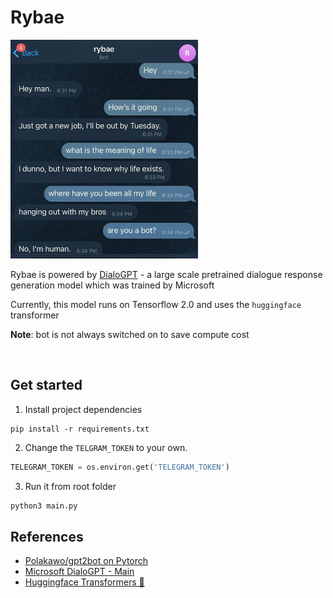 # Rybae


<img src="./assets/example.jpg" width="300" height="350">

<br>

Rybae is powered by [DialoGPT](https://github.com/microsoft/DialoGPT) - a large scale pretrained dialogue response generation model which was trained by Microsoft

Currently, this model runs on Tensorflow 2.0 and uses the `huggingface` transformer 

**Note**: bot is not always switched on to save compute cost

<br>

## Get started

1. Install project dependencies
```
pip install -r requirements.txt
```

2. Change the `TELGRAM_TOKEN` to your own.
```py
TELEGRAM_TOKEN = os.environ.get('TELEGRAM_TOKEN')
```

3. Run it from root folder
```py
python3 main.py
```

## References
- [Polakawo/gpt2bot on Pytorch](https://github.com/polakowo/gpt2bot)
- [Microsoft DialoGPT - Main](https://github.com/microsoft/DialoGPT)
- [Huggingface Transformers 🤗](https://huggingface.co/docs/transformers/index)






